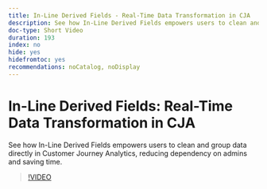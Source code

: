 ```yaml
---
title: In-Line Derived Fields - Real-Time Data Transformation in CJA
description: See how In-Line Derived Fields empowers users to clean and group data directly in Customer Journey Analytics, reducing dependency on admins and saving time.
doc-type: Short Video
duration: 193
index: no
hide: yes
hidefromtoc: yes
recommendations: noCatalog, noDisplay
---
```


# In-Line Derived Fields: Real-Time Data Transformation in CJA

See how In-Line Derived Fields empowers users to clean and group data directly in Customer Journey Analytics, reducing dependency on admins and saving time.

<!-- 62_S102_3442449_192_inline-derived-fields-realtime-data-transformation-in-cja -->
>[!VIDEO](https://video.tv.adobe.com/v/3458362/?learn=on&enablevpops=true)
